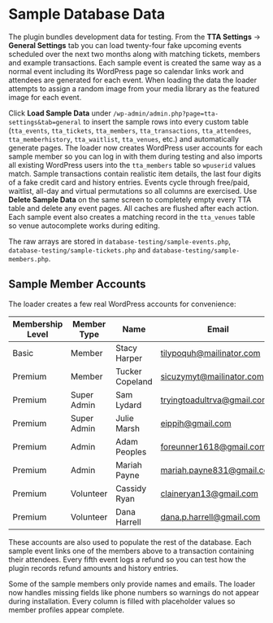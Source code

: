 # Sample Database Data

The plugin bundles development data for testing. From the **TTA Settings** → **General Settings** tab you can load twenty-four fake upcoming events scheduled over the next two months along with matching tickets, members and example transactions. Each sample event is created the same way as a normal event including its WordPress page so calendar links work and attendees are generated for each event. When loading the data the loader attempts to assign a random image from your media library as the featured image for each event.

Click **Load Sample Data** under `/wp-admin/admin.php?page=tta-settings&tab=general` to insert the sample rows into every custom table (`tta_events`, `tta_tickets`, `tta_members`, `tta_transactions`, `tta_attendees`, `tta_memberhistory`, `tta_waitlist`, `tta_venues`, etc.) and automatically generate pages. The loader now creates WordPress user accounts for each sample member so you can log in with them during testing and also imports all existing WordPress users into the `tta_members` table so `wpuserid` values match. Sample transactions contain realistic item details, the last four digits of a fake credit card and history entries. Events cycle through free/paid, waitlist, all-day and virtual permutations so all columns are exercised. Use **Delete Sample Data** on the same screen to completely empty every TTA table and delete any event pages. All caches are flushed after each action.
Each sample event also creates a matching record in the `tta_venues` table so venue autocomplete works during editing.

The raw arrays are stored in `database-testing/sample-events.php`, `database-testing/sample-tickets.php` and `database-testing/sample-members.php`.

## Sample Member Accounts

The loader creates a few real WordPress accounts for convenience:

| Membership Level | Member Type  | Name             | Email                        | Password                       |
|------------------|--------------|------------------|------------------------------|--------------------------------|
| Basic            | Member       | Stacy Harper     | tilypoquh@mailinator.com     | `##ALNEE#DLI)wZHvOp14A8Tp`     |
| Premium          | Member       | Tucker Copeland  | sicuzymyt@mailinator.com     | `^$^^6@TyiDpiL72B3rZ7v*tY`      |
| Premium          | Super Admin  | Sam Lydard       | tryingtoadultrva@gmail.com   | `bNe#JO#h)uyP30oAdcZkrQfi`     |
| Premium          | Super Admin  | Julie Marsh      | eippih@gmail.com             | `a14B%(T*UXk1auRFd)#ZNw)g`     |
| Premium          | Admin        | Adam Peoples     | foreunner1618@gmail.com      | `3grQTvBOODPRtOOQESmS0TXD`     |
| Premium          | Admin        | Mariah Payne     | mariah.payne831@gmail.com    | `3grQTvBOODPRtOOQESmS0TXD`     |
| Premium          | Volunteer    | Cassidy Ryan     | claineryan13@gmail.com       | `^yDYADcss&kcH29yxhdvnJXO`     |
| Premium          | Volunteer    | Dana Harrell     | dana.p.harrell@gmail.com     | `b0niD@oMxf9wax@n8*@DIYGH`     |

These accounts are also used to populate the rest of the database. Each
sample event links one of the members above to a transaction containing
their attendees. Every fifth event logs a refund so you can test how the
plugin records refund amounts and history entries.

Some of the sample members only provide names and emails. The loader now handles
missing fields like phone numbers so warnings do not appear during installation.
Every column is filled with placeholder values so member profiles appear complete.
